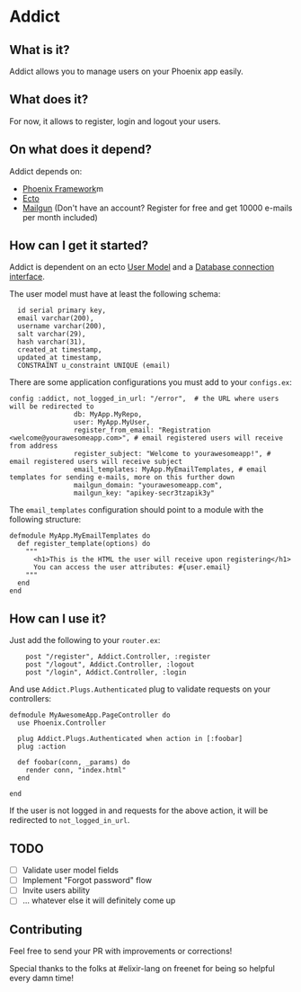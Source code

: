 Addict
======

## What is it?
Addict allows you to manage users on your Phoenix app easily.

## What does it?
For now, it allows to register, login and logout your users.

## On what does it depend?
Addict depends on:
- [Phoenix Framework](www.phoenixframework.org)m
- [Ecto](https://github.com/elixir-lang/ecto)
- [Mailgun](https://mailgun.com) (Don't have an account? Register for free and get 10000 e-mails per month included)

## How can I get it started?

Addict is dependent on an ecto [User Model](https://github.com/elixir-lang/ecto/blob/master/examples/simple/lib/simple.ex#L18) and a [Database connection interface](https://github.com/elixir-lang/ecto/blob/master/examples/simple/lib/simple.ex#L12).

The user model must have at least the following schema:
```
  id serial primary key,
  email varchar(200),
  username varchar(200),
  salt varchar(29),
  hash varchar(31),
  created_at timestamp,
  updated_at timestamp,
  CONSTRAINT u_constraint UNIQUE (email)
```

There are some application configurations you must add to your `configs.ex`:

```
config :addict, not_logged_in_url: "/error",  # the URL where users will be redirected to
                db: MyApp.MyRepo,
                user: MyApp.MyUser,
                register_from_email: "Registration <welcome@yourawesomeapp.com>", # email registered users will receive from address
                register_subject: "Welcome to yourawesomeapp!", # email registered users will receive subject
                email_templates: MyApp.MyEmailTemplates, # email templates for sending e-mails, more on this further down
                mailgun_domain: "yourawesomeapp.com",
                mailgun_key: "apikey-secr3tzapik3y"
```

The `email_templates` configuration should point to a module with the following structure:
```
defmodule MyApp.MyEmailTemplates do
  def register_template(options) do
    """
      <h1>This is the HTML the user will receive upon registering</h1>
      You can access the user attributes: #{user.email}
    """
  end
end
```

## How can I use it?
Just add the following to your `router.ex`:
```
    post "/register", Addict.Controller, :register
    post "/logout", Addict.Controller, :logout
    post "/login", Addict.Controller, :login
```

And use `Addict.Plugs.Authenticated` plug to validate requests on your controllers:
```
defmodule MyAwesomeApp.PageController do
  use Phoenix.Controller

  plug Addict.Plugs.Authenticated when action in [:foobar]
  plug :action

  def foobar(conn, _params) do
    render conn, "index.html"
  end

end
```

If the user is not logged in and requests for the above action, it will be redirected to `not_logged_in_url`.


## TODO
- [ ] Validate user model fields
- [ ] Implement "Forgot password" flow
- [ ] Invite users ability
- [ ] ... whatever else it will definitely come up

## Contributing

Feel free to send your PR with improvements or corrections!

Special thanks to the folks at #elixir-lang on freenet for being so helpful every damn time!

